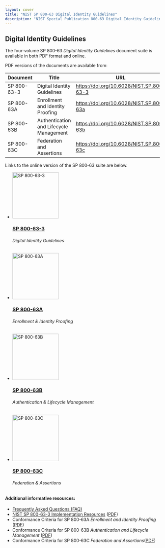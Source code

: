 ```yaml
---
layout: cover
title: "NIST SP 800-63 Digital Identity Guidelines"
description: "NIST Special Publication 800-63 Digital Identity Guidelines"
---
```

<section class="home home-title" markdown="1">

# Digital Identity Guidelines

</section>

<section class="home home-about" markdown="1">
<div class="section-container" markdown="1">

The four-volume SP 800-63 *Digital Identity Guidelines* document suite is available in both PDF format and online.

PDF versions of the documents are available from:

| Document | Title | URL |
|-----|-----|-----|
| SP 800-63-3 | Digital Identity Guidelines | <https://doi.org/10.6028/NIST.SP.800-63-3> |
| SP 800-63A | Enrollment and Identity Proofing | <https://doi.org/10.6028/NIST.SP.800-63a> |
| SP 800-63B | Authentication and Lifecycle Management | <https://doi.org/10.6028/NIST.SP.800-63b> |
| SP 800-63C | Federation and Assertions | <https://doi.org/10.6028/NIST.SP.800-63c> |

Links to the online version of the SP 800-63 suite are below.

<ul class="audiences">
<li>
  <div>
    <a href="sp800-63-3.html"><img src="assets/63.png" alt="SP 800-63-3" width="150px" height="150px"></a>
  </div>
  <h3><a href="sp800-63-3.html">SP 800-63-3</a></h3>
  <h6>Digital Identity Guidelines</h6>
</li>
<li>
  <div>
    <a href="sp800-63a.html"><img src="assets/63a.png" alt="SP 800-63A" width="150px" height="150px"></a>
  </div>
  <h3><a href="sp800-63a.html">SP 800-63A</a></h3>
  <h6>Enrollment & Identity Proofing</h6>
</li>
<li>
  <div>
    <a href="sp800-63b.html"><img src="assets/63b.png" alt="SP 800-63B" width="150px" height="150px"></a>
  </div>
  <h3><a href="sp800-63b.html">SP 800-63B</a></h3>
  <h6>Authentication & Lifecycle Management</h6>
</li>
<li>
  <div>
    <a href="sp800-63c.html"><img src="assets/63c.png" alt="SP 800-63C" width="150px" height="150px"></a>
  </div>
  <h3><a href="sp800-63c.html">SP 800-63C</a></h3>
  <h6>Federation & Assertions</h6>
</li>
</ul>

#### Additional informative resources:

* [Frequently Asked Questions (FAQ)](https://pages.nist.gov/800-63-FAQ/)
* [NIST SP 800-63-3 Implementation Resources](https://pages.nist.gov/800-63-3-Implementation-Resources/) ([PDF](https://www.nist.gov/document/sp-800-63-3-implementation-resources07012020pdf))
* Conformance Criteria for SP 800-63A *Enrollment and Identity Proofing* ([PDF](https://www.nist.gov/document/conformance-criteria-sp-800-63a-enrollment-and-identity-proofing))
* Conformance Criteria for SP 800-63B *Authentication and Lifecycle Management* ([PDF](https://www.nist.gov/document/conformance-criteria-sp-800-63b-authentication-and-lifecycle-management))
* Conformance Criteria for SP 800-63C *Federation and Assertions*([PDF](https://www.nist.gov/document/conformance-criteria-sp-800-63c-federation-and-assertions))

</div>
</section>
